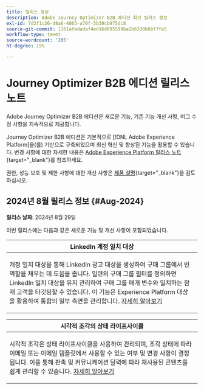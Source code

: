 ```yaml
---
title: 릴리스 정보
description: Adobe Journey Optimizer B2B 에디션 최신 릴리스 정보
exl-id: 7d3f1c26-d8a6-4065-a70f-5b30cb975dc8
source-git-commit: 1161afedadaf4ed16d895599ba2b6330b6bf7fa5
workflow-type: tm+mt
source-wordcount: '205'
ht-degree: 15%

---
```


# Journey Optimizer B2B 에디션 릴리스 노트

Adobe Journey Optimizer B2B 에디션은 새로운 기능, 기존 기능 개선 사항, 버그 수정 사항을 지속적으로 제공합니다.

Journey Optimizer B2B 에디션은 기본적으로 [!DNL Adobe Experience Platform]을(를) 기반으로 구축되었으며 최신 혁신 및 향상된 기능을 활용할 수 있습니다. 변경 사항에 대한 자세한 내용은 [Adobe Experience Platform 릴리스 노트](https://experienceleague.adobe.com/ko/docs/experience-platform/release-notes/latest){target="_blank"}를 참조하세요.

권한, 성능 보호 및 제한 사항에 대한 개선 사항은 [제품 설명](https://helpx.adobe.com/legal/product-descriptions/adobe-journey-optimizer-b2b.html){target="_blank"}을 검토하십시오.

## 2024년 8월 릴리스 정보 {#Aug-2024}

**릴리스 날짜**: 2024년 8월 29일

이번 릴리스에는 다음과 같은 새로운 기능 및 개선 사항이 포함되었습니다.

<table>
<thead>
<tr>
<th><strong>LinkedIn 계정 일치 대상</strong><br/></th>
</tr>
</thead>
<tbody>
<tr>
<td>
<p>계정 일치 대상을 통해 LinkedIn 광고 대상을 생성하여 구매 그룹에서 빈 역할을 채우는 데 도움을 줍니다. 일련의 구매 그룹 필터를 정의하면 LinkedIn 일치 대상을 유지 관리하여 구매 그룹 매개 변수와 일치하는 잠재 고객을 타깃팅할 수 있습니다. 이 기능은 Experience Platform 대상 을 활용하여 통합의 일부 측면을 관리합니다. <a href="../data/linkedin-account-matched-audiences.md">자세히 알아보기</a>
</td>
</tr>
</tbody>
</table>

<table>
<thead>
<tr>
<th><strong>시각적 조각의 상태 라이프사이클</strong><br/></th>
</tr>
</thead>
<tbody>
<tr>
<td>
<p>시각적 조각은 상태 라이프사이클을 사용하여 관리되며, 조각 상태에 따라 이메일 또는 이메일 템플릿에서 사용할 수 있는 여부 및 변경 사항이 결정됩니다. 이를 통해 판촉 및 커뮤니케이션 달력에 따라 재사용된 콘텐츠를 쉽게 관리할 수 있습니다. <a href="../content/fragments#fragment-status-and-lifecycle">자세히 알아보기</a>
</td>
</tr>
</tbody>
</table>
